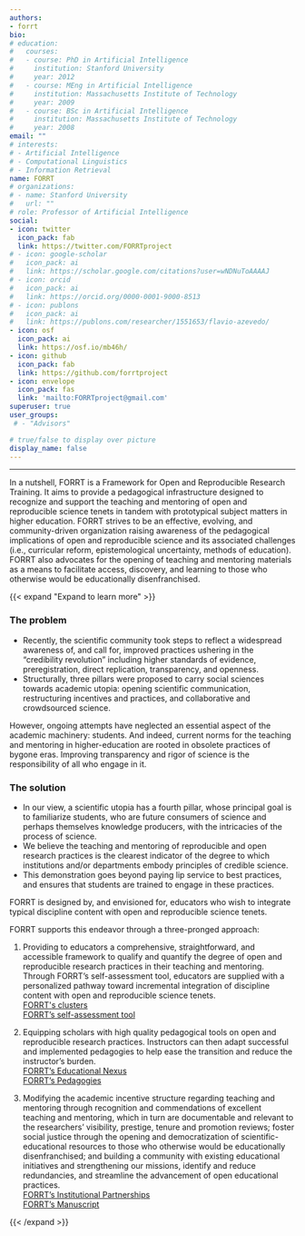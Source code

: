 ```yaml
---
authors:
- forrt
bio:
# education:
#   courses:
#   - course: PhD in Artificial Intelligence
#     institution: Stanford University
#     year: 2012
#   - course: MEng in Artificial Intelligence
#     institution: Massachusetts Institute of Technology
#     year: 2009
#   - course: BSc in Artificial Intelligence
#     institution: Massachusetts Institute of Technology
#     year: 2008
email: ""
# interests:
# - Artificial Intelligence
# - Computational Linguistics
# - Information Retrieval
name: FORRT
# organizations:
# - name: Stanford University
#   url: ""
# role: Professor of Artificial Intelligence
social:
- icon: twitter
  icon_pack: fab
  link: https://twitter.com/FORRTproject
# - icon: google-scholar
#   icon_pack: ai
#   link: https://scholar.google.com/citations?user=wNDNuToAAAAJ
# - icon: orcid
#   icon_pack: ai
#   link: https://orcid.org/0000-0001-9000-8513
# - icon: publons
#   icon_pack: ai
#   link: https://publons.com/researcher/1551653/flavio-azevedo/
- icon: osf
  icon_pack: ai
  link: https://osf.io/mb46h/
- icon: github
  icon_pack: fab
  link: https://github.com/forrtproject
- icon: envelope
  icon_pack: fas
  link: 'mailto:FORRTproject@gmail.com' 
superuser: true
user_groups:
 # - "Advisors"

# true/false to display over picture
display_name: false
---
```


***
In a nutshell, FORRT is a Framework for Open and Reproducible Research Training. It aims to provide a pedagogical infrastructure designed to recognize and support the teaching and mentoring of open and reproducible science tenets in tandem with prototypical subject matters in higher education. FORRT strives to be an effective, evolving, and community-driven organization raising awareness of the pedagogical implications of open and reproducible science and its associated challenges (i.e., curricular reform, epistemological uncertainty, methods of education). FORRT also advocates for the opening of teaching and mentoring materials as a means to facilitate access, discovery, and learning to those who otherwise would be educationally disenfranchised.

{{< expand "Expand to learn more" >}}

### The problem

* Recently, the scientific community took steps to reflect a widespread awareness of, and call for, improved practices ushering in the “credibility revolution” including higher standards of evidence, preregistration, direct replication, transparency, and openness.
* Structurally, three pillars were proposed to carry social sciences towards academic utopia:  opening scientific communication, restructuring incentives and practices, and collaborative and crowdsourced science. 

However, ongoing attempts have neglected an essential aspect of the academic machinery: students. And indeed, current norms for the teaching and mentoring in higher-education are rooted in obsolete practices of bygone eras. Improving transparency and rigor of science is the responsibility of all who engage in it.

### The solution

* In our view, a scientific utopia has a fourth pillar, whose principal goal is to familiarize students, who are future consumers of science and perhaps themselves knowledge producers, with the intricacies of the process of science. 
* We believe the teaching and mentoring of reproducible and open research practices is the clearest indicator of the degree to which institutions and/or departments embody principles of credible science. 
* This demonstration goes beyond paying lip service to best practices, and ensures that students are trained to engage in these practices.

FORRT is designed by, and envisioned for, educators who wish to integrate typical discipline content with open and reproducible science tenets. 

FORRT supports this endeavor through a three-pronged approach:

1. Providing to educators a comprehensive, straightforward, and accessible framework to qualify and quantify the degree of open and reproducible research practices in their teaching and mentoring. Through FORRT’s self-assessment tool, educators are supplied with a personalized pathway toward incremental integration of discipline content with open and reproducible science tenets.  
   <i class="fas fa-arrow-alt-circle-right text-danger fa-1.5x"></i> [FORRT's clusters](/nexus/clusters/1/)  
   <i class="fas fa-arrow-alt-circle-right text-danger fa-1.5x"></i> [FORRT’s self-assessment tool](/survey)

2. Equipping scholars with high quality pedagogical tools on open and reproducible research practices. Instructors can then adapt successful and implemented pedagogies to help ease the transition and reduce the instructor’s burden.  
  <i class="fas fa-arrow-alt-circle-right text-danger fa-1.5x"></i> [FORRT’s Educational Nexus](/resources/)  
  <i class="fas fa-arrow-alt-circle-right text-danger fa-1.5x"></i> [FORRT’s Pedagogies](/pedagogies/)  

3. Modifying the academic incentive structure regarding teaching and mentoring through recognition and commendations of excellent teaching and mentoring, which in turn are documentable and relevant to the researchers’ visibility, prestige, tenure and promotion reviews; foster social justice through the opening and democratization of scientific-educational resources to those who otherwise would be educationally disenfranchised; and building a community with existing educational initiatives and strengthening our missions, identify and reduce redundancies, and streamline the advancement of open educational practices.  
  <i class="fas fa-arrow-alt-circle-right text-danger fa-1.5x"></i> [FORRT’s Institutional Partnerships](/#6-partnerships)  
  <i class="fas fa-arrow-alt-circle-right text-danger fa-1.5x"></i> [FORRT’s Manuscript](/manuscript/)  

{{< /expand >}}

